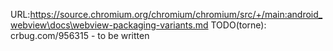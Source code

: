 URL:https://source.chromium.org/chromium/chromium/src/+/main:android_webview\docs\webview-packaging-variants.md
TODO(torne): crbug.com/956315 - to be written

